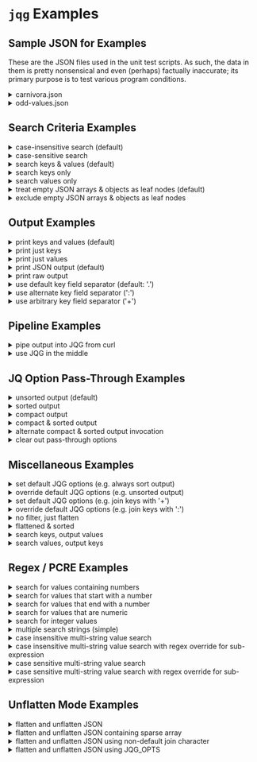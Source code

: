 # `jqg` Examples

## Sample JSON for Examples

These are the JSON files used in the unit test scripts. As such, the data in them is pretty nonsensical and even (perhaps) factually inaccurate; its primary purpose is to test various program conditions.

[//]: # (------------------------------------------------------------------)
[//]: # (--- NOTE: this file is generated using the gen-examples-md.pl   --)
[//]: # (--- script and should not be edited directly                    --)
[//]: # (------------------------------------------------------------------)

[//]: # (==================================================================)
<details>
    <summary>carnivora.json</summary>

```json
{
  "isa": "mammal",
  "classification": {
    "kingdom": "animalia",
    "phylum": "chordata",
    "class": "mammalia"
  },
  "subclades": [
    "feliformia",
    "caniformia"
  ],
  "cat": {
    "isa": "feline",
    "feral": [
      {
        "species": "lion",
        "aka": "king of the beasts"
      },
      {
        "species": "Bengal tiger"
      },
      {
        "species": "black-footed cat",
        "aka": "felis nigripes"
      }
    ],
    "domesticated": [
      {
        "petname": "Fluffy",
        "breed": "Bengal",
        "color": ""
      },
      {
        "petname": "Misty",
        "breed": "domestic short hair",
        "color": "yellow"
      }
    ]
  },
  "dog": [
    {
      "petname": "Growler",
      "breed": "mutt"
    },
    {
      "petname": "Tiger",
      "breed": "yellow labrador",
      "feral": true,
      "type": "domesticated"
    },
    {}
  ]
}
```

</details>

<details>
<summary>odd-values.json</summary>

```json
{
  "one": {
    "start-string": "foo",
    "null-value": null,
    "integer-number": 101
  },
  "two": [
    {
      "two-a": {
        "non-integer-number": -101.75,
        "number-zero": 0
      },
      "true-boolean": true,
      "two-b": {
        "false-boolean": false
      }
    },
    {
      "two-c": {
        "alpha-num-1": "a1",
        "alpha-num-2": "2b",
        "alpha-num-3": "a12b"
      }
    }
  ],
  "three": {
    "empty-string": "",
    "empty-object": {},
    "empty-array": []
  },
  "four": [
    "first",
    null,
    {},
    "fourth"
  ],
  "end-string": "bar"
}
```

</details>

[//]: # (==================================================================)

## Search Criteria Examples

[//]: # (------------------------------------------------------------------)
<details>
<summary>case-insensitive search (default)</summary>

```bash
$ jqg Tiger carnivora.json
{
  "cat.feral.1.species": "Bengal tiger",
  "dog.1.petname": "Tiger"
}
```

</details>

[//]: # (------------------------------------------------------------------)
<details>
<summary>case-sensitive search</summary>

```bash
$ jqg -I Tiger carnivora.json
{
  "dog.1.petname": "Tiger"
}
```

</details>

[//]: # (------------------------------------------------------------------)
<details>
<summary>search keys & values (default)</summary>

```bash
$ jqg king carnivora.json
{
  "classification.kingdom": "animalia",
  "cat.feral.0.aka": "king of the beasts"
}
```

</details>

[//]: # (------------------------------------------------------------------)
<details>
<summary>search keys only</summary>

```bash
$ jqg -k king carnivora.json
{
  "classification.kingdom": "animalia"
}
```

</details>

[//]: # (------------------------------------------------------------------)
<details>
<summary>search values only</summary>

```bash
$ jqg -v king carnivora.json
{
  "cat.feral.0.aka": "king of the beasts"
}
```

</details>

[//]: # (------------------------------------------------------------------)
<details>
<summary>treat empty JSON arrays & objects as leaf nodes (default)</summary>

```bash
$ jqg empty odd-values.json
{
  "three.empty-string": "",
  "three.empty-object": {},
  "three.empty-array": []
}
```

</details>

[//]: # (------------------------------------------------------------------)
<details>
<summary>exclude empty JSON arrays & objects as leaf nodes</summary>

```bash
$ jqg -E empty odd-values.json
{
  "three.empty-string": ""
}
```

</details>

[//]: # (==================================================================)

## Output Examples

[//]: # (------------------------------------------------------------------)
<details>
<summary>print keys and values (default)</summary>

```bash
$ jqg feli carnivora.json
{
  "subclades.0": "feliformia",
  "cat.isa": "feline",
  "cat.feral.2.aka": "felis nigripes"
}
```

</details>

[//]: # (------------------------------------------------------------------)
<details>
<summary>print just keys</summary>

```bash
$ jqg -K feli carnivora.json
[
  "subclades.0",
  "cat.isa",
  "cat.feral.2.aka"
]
```

</details>

[//]: # (------------------------------------------------------------------)
<details>
<summary>print just values</summary>

```bash
$ jqg -V feli carnivora.json
[
  "feliformia",
  "feline",
  "felis nigripes"
]
```

</details>

[//]: # (------------------------------------------------------------------)
<details>
<summary>print JSON output (default)</summary>

```bash
$ jqg -K feral carnivora.json
[
  "cat.feral.0.species",
  "cat.feral.0.aka",
  "cat.feral.1.species",
  "cat.feral.2.species",
  "cat.feral.2.aka",
  "dog.1.feral"
]
```

</details>

[//]: # (------------------------------------------------------------------)
<details>
<summary>print raw output</summary>

```bash
$ jqg -r -K feral carnivora.json
cat.feral.0.species
cat.feral.0.aka
cat.feral.1.species
cat.feral.2.species
cat.feral.2.aka
dog.1.feral
```

</details>

[//]: # (------------------------------------------------------------------)
<details>
<summary>use default key field separator (default: '.')</summary>

```bash
$ jqg feral carnivora.json
{
  "cat.feral.0.species": "lion",
  "cat.feral.0.aka": "king of the beasts",
  "cat.feral.1.species": "Bengal tiger",
  "cat.feral.2.species": "black-footed cat",
  "cat.feral.2.aka": "felis nigripes",
  "dog.1.feral": true
}
```

</details>

[//]: # (------------------------------------------------------------------)
<details>
<summary>use alternate key field separator (':')</summary>

```bash
$ jqg -J feral carnivora.json
{
  "cat:feral:0:species": "lion",
  "cat:feral:0:aka": "king of the beasts",
  "cat:feral:1:species": "Bengal tiger",
  "cat:feral:2:species": "black-footed cat",
  "cat:feral:2:aka": "felis nigripes",
  "dog:1:feral": true
}
```

</details>

[//]: # (------------------------------------------------------------------)
<details>
<summary>use arbitrary key field separator ('+')</summary>

```bash
$ jqg -j + feral carnivora.json
{
  "cat+feral+0+species": "lion",
  "cat+feral+0+aka": "king of the beasts",
  "cat+feral+1+species": "Bengal tiger",
  "cat+feral+2+species": "black-footed cat",
  "cat+feral+2+aka": "felis nigripes",
  "dog+1+feral": true
}
```

</details>

[//]: # (==================================================================)

## Pipeline Examples

[//]: # (------------------------------------------------------------------)
<details>
<summary>pipe output into JQG from curl</summary>

```bash
$ curl -s https://raw.githubusercontent.com/NorthboundTrain/jqg/main/test/odd-values.json | jqg -v '(?<!\d)0|\[\]'
{
  "two.0.two-a.number-zero": 0,
  "three.empty-array": []
}
```

</details>

[//]: # (------------------------------------------------------------------)
<details>
<summary>use JQG in the middle</summary>

```bash
$ jq . carnivora.json | jqg feli | jq -S -c
{"cat.feral.2.aka":"felis nigripes","cat.isa":"feline","subclades.0":"feliformia"}
```

</details>

[//]: # (==================================================================)

## JQ Option Pass-Through Examples

[//]: # (------------------------------------------------------------------)
<details>
<summary>unsorted output (default)</summary>

```bash
$ jqg mammal carnivora.json
{
  "isa": "mammal",
  "classification.class": "mammalia"
}
```

</details>

[//]: # (------------------------------------------------------------------)
<details>
<summary>sorted output</summary>

```bash
$ jqg -q -S mammal carnivora.json
{
  "classification.class": "mammalia",
  "isa": "mammal"
}
```

</details>

[//]: # (------------------------------------------------------------------)
<details>
<summary>compact output</summary>

```bash
$ jqg -q -c mammal carnivora.json
{"isa":"mammal","classification.class":"mammalia"}
```

</details>

[//]: # (------------------------------------------------------------------)
<details>
<summary>compact & sorted output</summary>

```bash
$ jqg -q -S -q -c mammal carnivora.json
{"classification.class":"mammalia","isa":"mammal"}
```

</details>

[//]: # (------------------------------------------------------------------)
<details>
<summary>alternate compact & sorted output invocation</summary>

```bash
$ jqg -q -Sc mammal carnivora.json
{"classification.class":"mammalia","isa":"mammal"}
```

</details>

[//]: # (------------------------------------------------------------------)
<details>
<summary>clear out pass-through options</summary>

```bash
$ jqg -q -S -q -c -Q mammal carnivora.json
{
  "isa": "mammal",
  "classification.class": "mammalia"
}
```

</details>

[//]: # (==================================================================)

## Miscellaneous Examples

[//]: # (------------------------------------------------------------------)
<details>
<summary>set default JQG options (e.g. always sort output)</summary>

```bash
$ export JQG_OPTS="-q -S"
$ jqg mammal carnivora.json
{
  "classification.class": "mammalia",
  "isa": "mammal"
}
```

</details>

[//]: # (------------------------------------------------------------------)
<details>
<summary>override default JQG options (e.g. unsorted output)</summary>

```bash
$ export JQG_OPTS="-q -S"
$ jqg -Q mammal carnivora.json
{
  "isa": "mammal",
  "classification.class": "mammalia"
}
```

</details>

[//]: # (------------------------------------------------------------------)
<details>
<summary>set default JQG options (e.g. join keys with '+')</summary>

```bash
$ export JQG_OPTS="-j +"
$ jqg feral carnivora.json
{
  "cat+feral+0+species": "lion",
  "cat+feral+0+aka": "king of the beasts",
  "cat+feral+1+species": "Bengal tiger",
  "cat+feral+2+species": "black-footed cat",
  "cat+feral+2+aka": "felis nigripes",
  "dog+1+feral": true
}
```

</details>

[//]: # (------------------------------------------------------------------)
<details>
<summary>override default JQG options (e.g. join keys with ':')</summary>

```bash
$ export JQG_OPTS="-j +"
$ jqg -J feral carnivora.json
{
  "cat:feral:0:species": "lion",
  "cat:feral:0:aka": "king of the beasts",
  "cat:feral:1:species": "Bengal tiger",
  "cat:feral:2:species": "black-footed cat",
  "cat:feral:2:aka": "felis nigripes",
  "dog:1:feral": true
}
```

</details>

[//]: # (------------------------------------------------------------------)
<details>
<summary>no filter, just flatten</summary>

```bash
$ jqg . odd-values.json
{
  "one.start-string": "foo",
  "one.null-value": null,
  "one.integer-number": 101,
  "two.0.two-a.non-integer-number": -101.75,
  "two.0.two-a.number-zero": 0,
  "two.0.true-boolean": true,
  "two.0.two-b.false-boolean": false,
  "two.1.two-c.alpha-num-1": "a1",
  "two.1.two-c.alpha-num-2": "2b",
  "two.1.two-c.alpha-num-3": "a12b",
  "three.empty-string": "",
  "three.empty-object": {},
  "three.empty-array": [],
  "four.0": "first",
  "four.1": null,
  "four.2": {},
  "four.3": "fourth",
  "end-string": "bar"
}
```

</details>

[//]: # (------------------------------------------------------------------)
<details>
<summary>flattened & sorted</summary>

```bash
$ jqg -q -S . odd-values.json
{
  "end-string": "bar",
  "four.0": "first",
  "four.1": null,
  "four.2": {},
  "four.3": "fourth",
  "one.integer-number": 101,
  "one.null-value": null,
  "one.start-string": "foo",
  "three.empty-array": [],
  "three.empty-object": {},
  "three.empty-string": "",
  "two.0.true-boolean": true,
  "two.0.two-a.non-integer-number": -101.75,
  "two.0.two-a.number-zero": 0,
  "two.0.two-b.false-boolean": false,
  "two.1.two-c.alpha-num-1": "a1",
  "two.1.two-c.alpha-num-2": "2b",
  "two.1.two-c.alpha-num-3": "a12b"
}
```

</details>

[//]: # (------------------------------------------------------------------)
<details>
<summary>search keys, output values</summary>

```bash
$ jqg -k king -V carnivora.json
[
  "animalia"
]
```

</details>

[//]: # (------------------------------------------------------------------)
<details>
<summary>search values, output keys</summary>

```bash
$ jqg -v king -K carnivora.json
[
  "cat.feral.0.aka"
]
```

</details>

[//]: # (==================================================================)

## Regex / PCRE Examples

[//]: # (------------------------------------------------------------------)
<details>
<summary>search for values containing numbers</summary>

```bash
$ jqg -v '\d+' odd-values.json
{
  "one.integer-number": 101,
  "two.0.two-a.non-integer-number": -101.75,
  "two.0.two-a.number-zero": 0,
  "two.1.two-c.alpha-num-1": "a1",
  "two.1.two-c.alpha-num-2": "2b",
  "two.1.two-c.alpha-num-3": "a12b"
}
```

</details>

[//]: # (------------------------------------------------------------------)
<details>
<summary>search for values that start with a number</summary>

```bash
$ jqg -v '^-?\d+' odd-values.json
{
  "one.integer-number": 101,
  "two.0.two-a.non-integer-number": -101.75,
  "two.0.two-a.number-zero": 0,
  "two.1.two-c.alpha-num-2": "2b"
}
```

</details>

[//]: # (------------------------------------------------------------------)
<details>
<summary>search for values that end with a number</summary>

```bash
$ jqg -v '\d+$' odd-values.json
{
  "one.integer-number": 101,
  "two.0.two-a.non-integer-number": -101.75,
  "two.0.two-a.number-zero": 0,
  "two.1.two-c.alpha-num-1": "a1"
}
```

</details>

[//]: # (------------------------------------------------------------------)
<details>
<summary>search for values that are numeric</summary>

```bash
$ jqg -v '^[-.\d]+$' odd-values.json
{
  "one.integer-number": 101,
  "two.0.two-a.non-integer-number": -101.75,
  "two.0.two-a.number-zero": 0
}
```

</details>

[//]: # (------------------------------------------------------------------)
<details>
<summary>search for integer values</summary>

```bash
$ jqg -v '^\d+$' odd-values.json
{
  "one.integer-number": 101,
  "two.0.two-a.number-zero": 0
}
```

</details>

[//]: # (------------------------------------------------------------------)
<details>
<summary>multiple search strings (simple)</summary>

```bash
$ jqg 'species|breed' carnivora.json
{
  "cat.feral.0.species": "lion",
  "cat.feral.1.species": "Bengal tiger",
  "cat.feral.2.species": "black-footed cat",
  "cat.domesticated.0.breed": "Bengal",
  "cat.domesticated.1.breed": "domestic short hair",
  "dog.0.breed": "mutt",
  "dog.1.breed": "yellow labrador"
}
```

</details>

[//]: # (------------------------------------------------------------------)
<details>
<summary>case insensitive multi-string value search</summary>

```bash
$ jqg -v 'f|M' carnivora.json
{
  "isa": "mammal",
  "classification.kingdom": "animalia",
  "classification.class": "mammalia",
  "subclades.0": "feliformia",
  "subclades.1": "caniformia",
  "cat.isa": "feline",
  "cat.feral.0.aka": "king of the beasts",
  "cat.feral.2.species": "black-footed cat",
  "cat.feral.2.aka": "felis nigripes",
  "cat.domesticated.0.petname": "Fluffy",
  "cat.domesticated.1.petname": "Misty",
  "cat.domesticated.1.breed": "domestic short hair",
  "dog.0.breed": "mutt",
  "dog.1.type": "domesticated"
}
```

</details>

[//]: # (------------------------------------------------------------------)
<details>
<summary>case insensitive multi-string value search with regex override for sub-expression</summary>

<p/>

**Test Skipped - ** *due to a bug in JQ's Oniguruma library, this requires a post 1.6 JQ build*

```bash
$ jqg -v 'f|(?-i:M)' carnivora.json
{
  "subclades.0": "feliformia",
  "subclades.1": "caniformia",
  "cat.isa": "feline",
  "cat.feral.0.aka": "king of the beasts",
  "cat.feral.2.species": "black-footed cat",
  "cat.feral.2.aka": "felis nigripes",
  "cat.domesticated.0.petname": "Fluffy",
  "cat.domesticated.1.petname": "Misty"
}
```

</details>

[//]: # (------------------------------------------------------------------)
<details>
<summary>case sensitive multi-string value search</summary>

```bash
$ jqg -Iv 'f|M' carnivora.json
{
  "subclades.0": "feliformia",
  "subclades.1": "caniformia",
  "cat.isa": "feline",
  "cat.feral.0.aka": "king of the beasts",
  "cat.feral.2.species": "black-footed cat",
  "cat.feral.2.aka": "felis nigripes",
  "cat.domesticated.0.petname": "Fluffy",
  "cat.domesticated.1.petname": "Misty"
}
```

</details>

[//]: # (------------------------------------------------------------------)
<details>
<summary>case sensitive multi-string value search with regex override for sub-expression</summary>

```bash
$ jqg -Iv 'f|(?i:M)' carnivora.json
{
  "isa": "mammal",
  "classification.kingdom": "animalia",
  "classification.class": "mammalia",
  "subclades.0": "feliformia",
  "subclades.1": "caniformia",
  "cat.isa": "feline",
  "cat.feral.0.aka": "king of the beasts",
  "cat.feral.2.species": "black-footed cat",
  "cat.feral.2.aka": "felis nigripes",
  "cat.domesticated.0.petname": "Fluffy",
  "cat.domesticated.1.petname": "Misty",
  "cat.domesticated.1.breed": "domestic short hair",
  "dog.0.breed": "mutt",
  "dog.1.type": "domesticated"
}
```

</details>

[//]: # (==================================================================)

## Unflatten Mode Examples

[//]: # (------------------------------------------------------------------)
<details>
<summary>flatten and unflatten JSON</summary>

```bash
# example of filtered, flattened output
$ jqg four odd-values.json
{
  "four.0": "first",
  "four.1": null,
  "four.2": {},
  "four.3": "fourth"
}
# same output, unflattened
$ jqg four odd-values.json | jqg -u
{
  "four": [
    "first",
    null,
    {},
    "fourth"
  ]
}
```

</details>

[//]: # (------------------------------------------------------------------)
<details>
<summary>flatten and unflatten JSON containing sparse array</summary>

```bash
# example of filtered, flattened non-empty output
$ jqg -E four odd-values.json
{
  "four.0": "first",
  "four.1": null,
  "four.3": "fourth"
}
# same output, unflattened
$ jqg -E four odd-values.json | jqg -u
{
  "four": [
    "first",
    null,
    null,
    "fourth"
  ]
}
```

</details>

[//]: # (------------------------------------------------------------------)
<details>
<summary>flatten and unflatten JSON using non-default join character</summary>

```bash
# example of filtered, flattened output, keys joined with '^'
$ jqg -j ^ two odd-values.json
{
  "two^0^two-a^non-integer-number": -101.75,
  "two^0^two-a^number-zero": 0,
  "two^0^true-boolean": true,
  "two^0^two-b^false-boolean": false,
  "two^1^two-c^alpha-num-1": "a1",
  "two^1^two-c^alpha-num-2": "2b",
  "two^1^two-c^alpha-num-3": "a12b"
}
# same output, unflattened
$ jqg -j ^ two odd-values.json | jqg -u -j ^
{
  "two": [
    {
      "two-a": {
        "non-integer-number": -101.75,
        "number-zero": 0
      },
      "true-boolean": true,
      "two-b": {
        "false-boolean": false
      }
    },
    {
      "two-c": {
        "alpha-num-1": "a1",
        "alpha-num-2": "2b",
        "alpha-num-3": "a12b"
      }
    }
  ]
}
```

</details>

[//]: # (------------------------------------------------------------------)
<details>
<summary>flatten and unflatten JSON using JQG_OPTS</summary>

```bash
# example of filtered, flattened output, keys joined with '+'
$ export JQG_OPTS='-j +'
$ jqg two odd-values.json
{
  "two+0+two-a+non-integer-number": -101.75,
  "two+0+two-a+number-zero": 0,
  "two+0+true-boolean": true,
  "two+0+two-b+false-boolean": false,
  "two+1+two-c+alpha-num-1": "a1",
  "two+1+two-c+alpha-num-2": "2b",
  "two+1+two-c+alpha-num-3": "a12b"
}
# same output, unflattened
$ export JQG_OPTS='-j +'
$ jqg two odd-values.json | jqg -u
{
  "two": [
    {
      "two-a": {
        "non-integer-number": -101.75,
        "number-zero": 0
      },
      "true-boolean": true,
      "two-b": {
        "false-boolean": false
      }
    },
    {
      "two-c": {
        "alpha-num-1": "a1",
        "alpha-num-2": "2b",
        "alpha-num-3": "a12b"
      }
    }
  ]
}
```

</details>
